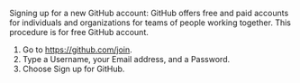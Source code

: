 
Signing up for a new GitHub account:
GitHub offers free and paid accounts for individuals and organizations for teams of people working together.
This procedure is for free GitHub account.
1.	Go to https://github.com/join.
2.	Type a Username, your Email address, and a Password.
3.	Choose Sign up for GitHub.
